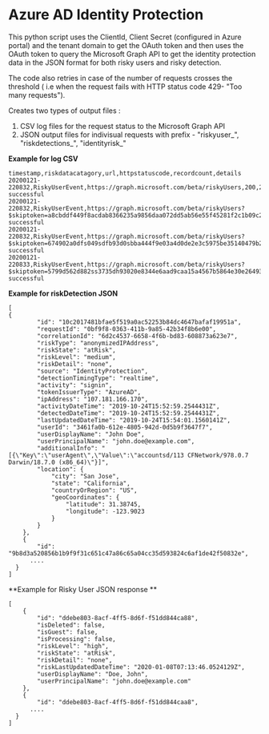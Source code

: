 # Azure AD Identity Protection
This python script uses the ClientId, Client Secret (configured in Azure portal) and the tenant domain to
get the OAuth token and then uses the OAuth token to query the Microsoft Graph API 
to get the identity protection data in the JSON format for both risky users and risky detection.

The code also retries in case of the number of requests crosses the threshold ( i.e when the request fails with HTTP status code 429- "Too many requests").

Creates two types of output files :
1) CSV log files for the request status to the Microsoft Graph API
2) JSON output files for indivisual requests with prefix - "riskyuser_", "riskdetections_", "identityrisk_"

**Example for log CSV**
```
timestamp,riskdatacatagory,url,httpstatuscode,recordcount,details
20200121-220832,RiskyUserEvent,https://graph.microsoft.com/beta/riskyUsers,200,20,Request successful
20200121-220832,RiskyUserEvent,https://graph.microsoft.com/beta/riskyUsers?$skiptoken=a8cbddf449f8acdab8366235a9856daa072dd5ab56e55f45281f2c1b09c299e64c8_20,200,20,Request successful
20200121-220832,RiskyUserEvent,https://graph.microsoft.com/beta/riskyUsers?$skiptoken=674902a0dfs049sdfb93d0sbba444f9e03a4d0de2e3c5975be35140479b297fd4f5a1c01_40,200,20,Request successful
20200121-220833,RiskyUserEvent,https://graph.microsoft.com/beta/riskyUsers?$skiptoken=5799d562d882ss3735dh93020e8344e6aad9caa15a4567b5864e30e2649318ef78962_60,200,20,Request successful
```

**Example for riskDetection JSON**

```
[
{
		"id": "10c2017481bfae5f519a0ac52253b84dc4647bafaf19951a",
		"requestId": "0bf9f8-0363-411b-9a85-42b34f8b6e00",
		"correlationId": "6d2c4537-6658-4f6b-bd83-608873a623e7",
		"riskType": "anonymizedIPAddress",
		"riskState": "atRisk",
		"riskLevel": "medium",
		"riskDetail": "none",
		"source": "IdentityProtection",
		"detectionTimingType": "realtime",
		"activity": "signin",
		"tokenIssuerType": "AzureAD",
		"ipAddress": "107.181.166.170",
		"activityDateTime": "2019-10-24T15:52:59.2544431Z",
		"detectedDateTime": "2019-10-24T15:52:59.2544431Z",
		"lastUpdatedDateTime": "2019-10-24T15:54:01.1560141Z",
		"userId": "3461fa0b-612e-4805-942d-0d5b9f3647f7",
		"userDisplayName": "John Doe",
		"userPrincipalName": "john.doe@example.com",
		"additionalInfo": "[{\"Key\":\"userAgent\",\"Value\":\"accountsd/113 CFNetwork/978.0.7 Darwin/18.7.0 (x86_64)\"}]",
		"location": {
			"city": "San Jose",
			"state": "California",
			"countryOrRegion": "US",
			"geoCoordinates": {
				"latitude": 31.38745,
				"longitude": -123.9023
			}
		}
	},
	{
		"id": "9b8d3a520856b1b9f9f31c651c47a86c65a04cc35d593824c6af1de42f50832e",
	  ....
  }
]
```


**Example for Risky User JSON response **
```
[
	{
		"id": "ddebe803-8acf-4ff5-8d6f-f51dd844ca88",
		"isDeleted": false,
		"isGuest": false,
		"isProcessing": false,
		"riskLevel": "high",
		"riskState": "atRisk",
		"riskDetail": "none",
		"riskLastUpdatedDateTime": "2020-01-08T07:13:46.0524129Z",
		"userDisplayName": "Doe, John",
		"userPrincipalName": "john.doe@example.com"
	},
	{
		"id": "ddebe803-8acf-4ff5-8d6f-f51dd844caa8",
	  ....
  }
]
